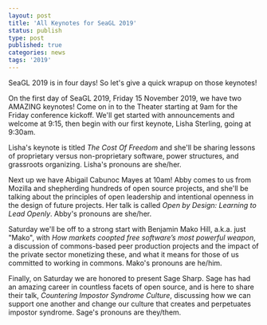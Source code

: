 ```yaml
---
layout: post
title: 'All Keynotes for SeaGL 2019'
status: publish
type: post
published: true
categories: news
tags: '2019'
---
```


SeaGL 2019 is in four days!  So let's give a quick wrapup on those keynotes!

On the first day of SeaGL 2019, Friday 15 November 2019, we have two AMAZING keynotes!  Come on in to the Theater starting at 9am for the Friday conference kickoff.  We'll get started with announcements and welcome at 9:15, then begin with our first keynote, Lisha Sterling, going at 9:30am.

Lisha's keynote is titled *The Cost Of Freedom* and she'll be sharing lessons of proprietary versus non-proprietary software, power structures, and grassroots organizing.  Lisha's pronouns are she/her.

Next up we have Abigail Cabunoc Mayes at 10am!  Abby comes to us from Mozilla and shepherding hundreds of open source projects, and she'll be talking about the principles of open leadership and intentional openness in the design of future projects.  Her talk is called *Open by Design: Learning to Lead Openly*.  Abby's pronouns are she/her.

Saturday we'll be off to a strong start with Benjamin Mako Hill, a.k.a. just "Mako", with *How markets coopted free software’s most powerful weapon*, a discussion of commons-based peer production projects and the impact of the private sector monetizing these, and what it means for those of us committed to working in commons. Mako's pronouns are he/him.

Finally, on Saturday we are honored to present Sage Sharp.  Sage has had an amazing career in countless facets of open source, and is here to share their talk, *Countering Impostor Syndrome Culture*, discussing how we can support one another and change our culture that creates and perpetuates impostor syndrome.  Sage's pronouns are they/them.
